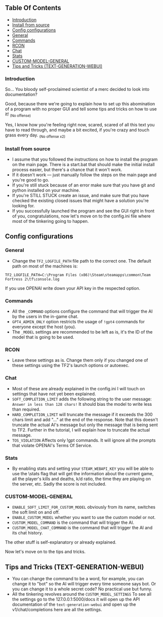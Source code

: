 ## Table Of Contents

- [Introduction](#Introduction)
- [Install from source](#Install-from-source)
- [Config configurations](#Config-configurations)
 - [General](#General)
 - [Commands](#Commands)
 - [RCON](#RCON)
 - [Chat](#Chat)
 - [Stats](#Stats)
 - [CUSTOM-MODEL-GENERAL](#CUSTOM-MODEL-GENERAL)
 - [Tips and Tricks (TEXT-GENERATION-WEBUI)](#Tips-and-Tricks-(TEXT-GENERATION-WEBUI))

### Introduction 

So... You bloody self-proclaimed scientist of a merc decided to look into documentation?

Good, because there we're going to explain how to set up this abomination of a program with no proper GUI and tell some tips and tricks on how to use it! <sub>(No offense)</sub>

Yes, I know how you're feeling right now, scared, scared of all this text you have to read through, and maybe a bit excited, if you're crazy and touch grass every day. <sub>(No offense x2)</sub>

### Install from source

- I assume that you followed the instructions on how to install the program on the main page. There is a start.bat that should make the initial install process easier, but there's a chance that it won't work.
- If it doesn't work — just manually follow the steps on the main page and you're good to go.
- If you're still stuck because of an error make sure that you have git and python installed on your machine.
- If you're STILL STUCK create an issue, and make sure that you have checked the existing closed issues that might have a solution you're looking for.
- If you successfully launched the program and see the GUI right in front of you, congratulations, now let's move on to the config.ini file where most of the tinkering going to happen.

## Config configurations

### General

- Change the `TF2_LOGFILE_PATH` file path to the correct one. The default path on most of the machines is:
```
TF2_LOGFILE_PATH=C:\Program Files (x86)\Steam\steamapps\common\Team Fortress 2\tf\console.log
```
If you use OPENAI write down your API key in the respected option.

### Commands

- All the `_COMMAND` options configure the command that will trigger the AI by the users in the in-game chat.
- `GPT4_ADMIN_ONLY` option restricts the usage of `!gpt4` commands for everyone except the host (you).
- The `_MODEL` settings are recommended to be left as is, it's the ID of the model that is going to be used.

### RCON

- Leave these settings as is. Change them only if you changed one of these settings using the TF2's launch options or autoexec.

### Chat

- Most of these are already explained in the config.ini I will touch on settings that have not yet been explained.
- `SOFT_COMPLETION_LIMIT` adds the following string to the user message: `Answer in less than 128 chars!` It should bias the model to write less than required.
- `HARD_COMPLETION_LIMIT` will truncate the message if it exceeds the 300 chars limit and add "..." at the end of the response. Note that this doesn't truncate the actual AI's message but only the message that is being sent to TF2. Further in the tutorial, I will explain how to truncate the actual message.
- `TOS_VIOLATION` Affects only !gpt commands. It will ignore all the prompts that violate OPENAI's Terms Of Service.

### Stats

- By enabling stats and setting your `STEAM_WEBAPI_KEY` you will be able to use the \stats flag that will get the information about the current game, all the player's kills and deaths, k/d ratio, the time they are playing on the server, etc. Sadly the score is not included.

### CUSTOM-MODEL-GENERAL

- `ENABLE_SOFT_LIMIT_FOR_CUSTOM_MODEL` obviously from its name, switches the soft limit on and off.
- `ENABLE_CUSTOM_MODEL` whether you want to use the custom model or not.
- `CUSTOM_MODEL_COMMAND` is the command that will trigger the AI.
- `CUSTOM_MODEL_CHAT_COMMAND` is the command that will trigger the AI and its chat history.

The other stuff is self-explanatory or already explained.

Now let's move on to the tips and tricks.

## Tips and Tricks (TEXT-GENERATION-WEBUI)

- You can change the command to be a word, for example, you can change it to "bot" so the AI will trigger every time someone says bot. Or you can change it to a whole secret code? No practical use but funny.
- All the tinkering revolves around the `CUSTOM_MODEL_SETTINGS` To see all the settings go to the 127.0.0.1:5000/docs it will open up the API documentation of the `text-generation-webui` and open up the v1/chat/completions here are all the settings.
